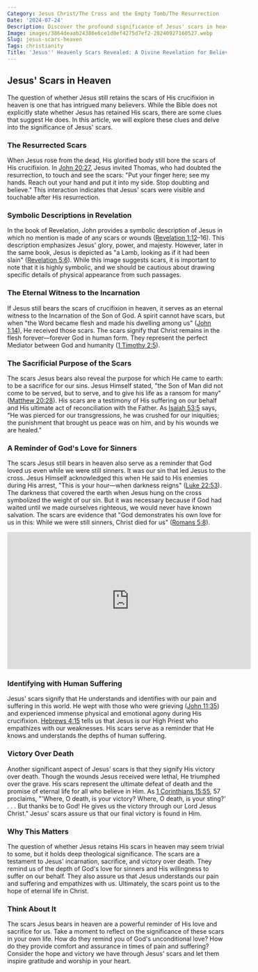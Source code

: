 ```yaml
---
Category: Jesus Christ/The Cross and the Empty Tomb/The Resurrection
Date: '2024-07-24'
Description: Discover the profound significance of Jesus' scars in heaven in this enlightening article. Explore the spiritual implications and symbolism behind this intriguing concept.
Image: images/3864deaab24386e6ce1d0ef4275d7ef2-20240927160527.webp
Slug: jesus-scars-heaven
Tags: christianity
Title: 'Jesus'' Heavenly Scars Revealed: A Divine Revelation for Believers'
---
```


## Jesus' Scars in Heaven

The question of whether Jesus still retains the scars of His crucifixion in heaven is one that has intrigued many believers. While the Bible does not explicitly state whether Jesus has retained His scars, there are some clues that suggest He does. In this article, we will explore these clues and delve into the significance of Jesus' scars.

### The Resurrected Scars

When Jesus rose from the dead, His glorified body still bore the scars of His crucifixion. In [John 20:27](https://www.bibleref.com/John/20/John-20-27.html), Jesus invited Thomas, who had doubted the resurrection, to touch and see the scars: "Put your finger here; see my hands. Reach out your hand and put it into my side. Stop doubting and believe." This interaction indicates that Jesus' scars were visible and touchable after His resurrection.

### Symbolic Descriptions in Revelation

In the book of Revelation, John provides a symbolic description of Jesus in which no mention is made of any scars or wounds ([Revelation 1:12](https://www.bibleref.com/Revelation/1/Revelation-1-12.html)–16). This description emphasizes Jesus' glory, power, and majesty. However, later in the same book, Jesus is depicted as "a Lamb, looking as if it had been slain" ([Revelation 5:6](https://www.bibleref.com/Revelation/5/Revelation-5-6.html)). While this image suggests scars, it is important to note that it is highly symbolic, and we should be cautious about drawing specific details of physical appearance from such passages.

### The Eternal Witness to the Incarnation

If Jesus still bears the scars of crucifixion in heaven, it serves as an eternal witness to the Incarnation of the Son of God. A spirit cannot have scars, but when "the Word became flesh and made his dwelling among us" ([John 1:14](https://www.bibleref.com/John/1/John-1-14.html)), He received those scars. The scars signify that Christ remains in the flesh forever—forever God in human form. They represent the perfect Mediator between God and humanity ([1 Timothy 2:5](https://www.bibleref.com/1-Timothy/2/1-Timothy-2-5.html)).

### The Sacrificial Purpose of the Scars

The scars Jesus bears also reveal the purpose for which He came to earth: to be a sacrifice for our sins. Jesus Himself stated, "the Son of Man did not come to be served, but to serve, and to give his life as a ransom for many" ([Matthew 20:28](https://www.bibleref.com/Matthew/20/Matthew-20-28.html)). His scars are a testimony of His suffering on our behalf and His ultimate act of reconciliation with the Father. As [Isaiah 53:5](https://www.bibleref.com/Isaiah/53/Isaiah-53-5.html) says, "He was pierced for our transgressions, he was crushed for our iniquities; the punishment that brought us peace was on him, and by his wounds we are healed."

### A Reminder of God's Love for Sinners

The scars Jesus still bears in heaven also serve as a reminder that God loved us even while we were still sinners. It was our sin that led Jesus to the cross. Jesus Himself acknowledged this when He said to His enemies during His arrest, "This is your hour—when darkness reigns" ([Luke 22:53](https://www.bibleref.com/Luke/22/Luke-22-53.html)). The darkness that covered the earth when Jesus hung on the cross symbolized the weight of our sin. But it was necessary because if God had waited until we made ourselves righteous, we would never have known salvation. The scars are evidence that "God demonstrates his own love for us in this: While we were still sinners, Christ died for us" ([Romans 5:8](https://www.bibleref.com/Romans/5/Romans-5-8.html)).


<iframe width="560" height="315" src="https://www.youtube.com/embed/qCdevloDE6E" frameborder="0" allow="autoplay; encrypted-media" allowfullscreen></iframe>


### Identifying with Human Suffering

Jesus' scars signify that He understands and identifies with our pain and suffering in this world. He wept with those who were grieving ([John 11:35](https://www.bibleref.com/John/11/John-11-35.html)) and experienced immense physical and emotional agony during His crucifixion. [Hebrews 4:15](https://www.bibleref.com/Hebrews/4/Hebrews-4-15.html) tells us that Jesus is our High Priest who empathizes with our weaknesses. His scars serve as a reminder that He knows and understands the depths of human suffering.

### Victory Over Death

Another significant aspect of Jesus' scars is that they signify His victory over death. Though the wounds Jesus received were lethal, He triumphed over the grave. His scars represent the ultimate defeat of death and the promise of eternal life for all who believe in Him. As [1 Corinthians 15:55](https://www.bibleref.com/1-Corinthians/15/1-Corinthians-15-55.html), 57 proclaims, "'Where, O death, is your victory? Where, O death, is your sting?' . . . But thanks be to God! He gives us the victory through our Lord Jesus Christ." Jesus' scars assure us that our final victory is found in Him.

### Why This Matters

The question of whether Jesus retains His scars in heaven may seem trivial to some, but it holds deep theological significance. The scars are a testament to Jesus' incarnation, sacrifice, and victory over death. They remind us of the depth of God's love for sinners and His willingness to suffer on our behalf. They also assure us that Jesus understands our pain and suffering and empathizes with us. Ultimately, the scars point us to the hope of eternal life in Christ.

### Think About It

The scars Jesus bears in heaven are a powerful reminder of His love and sacrifice for us. Take a moment to reflect on the significance of these scars in your own life. How do they remind you of God's unconditional love? How do they provide comfort and assurance in times of pain and suffering? Consider the hope and victory we have through Jesus' scars and let them inspire gratitude and worship in your heart.